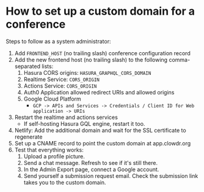 # How to set up a custom domain for a conference

Steps to follow as a system administrator:

1. Add `FRONTEND_HOST` (no trailing slash) conference configuration record
2. Add the new frontend host (no trailing slash) to the following
   comma-separated lists:
   1. Hasura CORS origins: `HASURA_GRAPHQL_CORS_DOMAIN`
   2. Realtime Service: `CORS_ORIGIN`
   3. Actions Service: `CORS_ORIGIN`
   4. Auth0 Application allowed redirect URIs and allowed origins
   5. Google Cloud Platform
      - `GCP -> APIs and Services -> Credentials / Client ID for Web application -> URIs`
3. Restart the realtime and actions services
   - If self-hosting Hasura GQL engine, restart it too.
4. Netlify: Add the additional domain and wait for the SSL certificate to
   regenerate
5. Set up a CNAME record to point the custom domain at app.clowdr.org
6. Test that everything works:
   1. Upload a profile picture.
   2. Send a chat message. Refresh to see if it's still there.
   3. In the Admin Export page, connect a Google account.
   4. Send yourself a submission request email. Check the submission link takes
      you to the custom domain.
